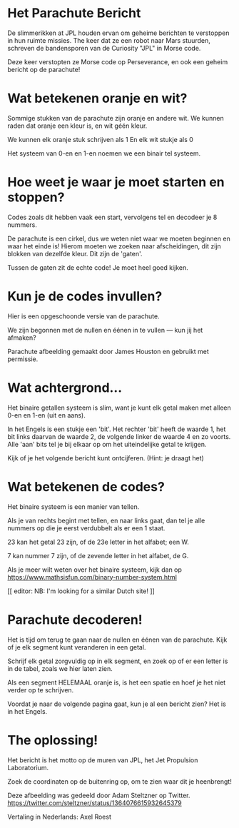 
# Het Parachute Bericht
De slimmerikken at JPL houden ervan om geheime berichten te verstoppen in hun ruimte missies. The keer dat ze een robot naar Mars stuurden, schreven de bandensporen van de Curiosity "JPL" in Morse code.

Deze keer verstopten ze Morse code op Perseverance, en ook een geheim bericht op de parachute!

# Wat betekenen oranje en wit?
Sommige stukken van de parachute zijn oranje en andere wit. We kunnen raden dat oranje een kleur is, en wit géén kleur.

We kunnen elk oranje stuk schrijven als 1
En elk wit stukje als 0

Het systeem van 0-en en 1-en noemen we een binair tel systeem.


# Hoe weet je waar je moet starten en stoppen?
Codes zoals dit hebben vaak een start, vervolgens tel en decodeer je 8 nummers.

De parachute is een cirkel, dus we weten niet waar we moeten beginnen en waar het einde is! Hierom moeten we zoeken naar afscheidingen, dit zijn blokken van dezelfde kleur. Dit zijn de 'gaten'.

Tussen de gaten zit de echte code! Je moet heel goed kijken.

# Kun je de codes invullen?
Hier is een opgeschoonde versie van de parachute.

We zijn begonnen met de nullen en éénen in te vullen — kun jij het afmaken?

Parachute afbeelding gemaakt door James Houston en gebruikt met permissie.

# Wat achtergrond…
Het binaire getallen systeem is slim, want je kunt elk getal maken met alleen 0-en en 1-en (uit en aans).

In het Engels is een stukje een 'bit'. 
Het rechter 'bit' heeft de waarde 1, het bit links daarvan de waarde 2, de volgende linker de waarde 4 en zo voorts. Alle 'aan' bits tel je bij elkaar op om het uiteindelijke getal te krijgen.

Kijk of je het volgende bericht kunt ontcijferen. (Hint: je draagt het)

# Wat betekenen de codes?
Het binaire systeem is een manier van tellen.

Als je van rechts begint met tellen, en naar links gaat, dan tel je alle nummers op die je eerst verdubbelt als er een 1 staat.

23 kan het getal 23 zijn, of de 23e letter in het alfabet; een W.

7 kan nummer 7 zijn, of de zevende letter in het alfabet, de G.

Als je meer wilt weten over het binaire systeem, kijk dan op https://www.mathsisfun.com/binary-number-system.html

[[ editor: NB: I'm looking for a similar Dutch site! ]]

# Parachute decoderen!
Het is tijd om terug te gaan naar de nullen en éénen van de parachute. Kijk of je elk segment kunt veranderen in een getal.

Schrijf elk getal zorgvuldig op in elk segment, en zoek op of er een letter is in de tabel, zoals we hier laten zien.

Als een segment HELEMAAL oranje is, is het een spatie en hoef je het niet verder op te schrijven.

Voordat je naar de volgende pagina gaat, kun je al een bericht zien? Het is in het Engels.

# The oplossing!
Het bericht is het motto op de muren van JPL, het Jet Propulsion Laboratorium.

Zoek de coordinaten op de buitenring op, om te zien waar dit je heenbrengt!

Deze afbeelding was gedeeld door Adam Steltzner op Twitter.
https://twitter.com/steltzner/status/1364076615932645379

Vertaling in Nederlands: Axel Roest